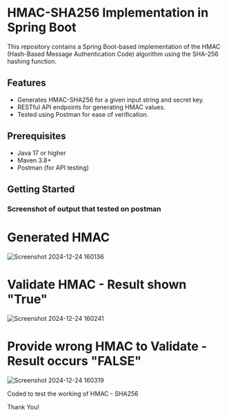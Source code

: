 # HMAC-SHA256 Implementation in Spring Boot

This repository contains a Spring Boot-based implementation of the HMAC (Hash-Based Message Authentication Code) algorithm using the SHA-256 hashing function. 

## Features
- Generates HMAC-SHA256 for a given input string and secret key.
- RESTful API endpoints for generating HMAC values.
- Tested using Postman for ease of verification.

## Prerequisites
- Java 17 or higher
- Maven 3.8+ 
- Postman (for API testing)

## Getting Started
### Screenshot of output that tested on postman

# Generated HMAC
![Screenshot 2024-12-24 160136](https://github.com/user-attachments/assets/e16146b8-b93a-4f41-9b1f-e9a52b6153fa)

# Validate HMAC - Result shown "True"
![Screenshot 2024-12-24 160241](https://github.com/user-attachments/assets/c089b01b-4461-4193-9199-186164b82ed3)

# Provide wrong HMAC to Validate - Result occurs "FALSE"
![Screenshot 2024-12-24 160319](https://github.com/user-attachments/assets/42c58030-cabc-49a5-8174-041ffe76b173)

Coded to test the working of HMAC - SHA256

Thank You!
